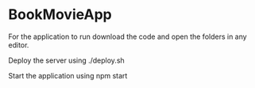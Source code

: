 # BookMovieApp

For the application to run download the code and open the folders in any editor.

Deploy the server using ./deploy.sh

Start the application using npm start
